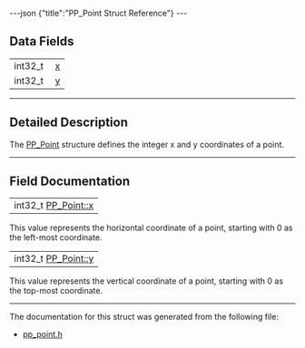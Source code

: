 ---json {"title":"PP\_Point Struct Reference"} ---

Data Fields
-----------

<table><tbody><tr class="odd"><td style="text-align: right;">int32_t </td><td><a href="/docs/native-client/pepper_beta/c/struct_p_p___point#a563cc77d7d3154cbb60bc95f0607a5e4" class="el">x</a></td></tr><tr class="even"><td style="text-align: right;">int32_t </td><td><a href="/docs/native-client/pepper_beta/c/struct_p_p___point#a93087f8866bb309f9d69e1ae5d40e852" class="el">y</a></td></tr></tbody></table>

------------------------------------------------------------------------

<span id="details" class="anchor" style="margin: 0;"></span>

Detailed Description
--------------------

The <a href="/docs/native-client/pepper_beta/c/struct_p_p___point/" class="el" title="The PP_Point structure defines the integer x and y coordinates of a point.">PP_Point</a> structure defines the integer x and y coordinates of a point.

------------------------------------------------------------------------

Field Documentation
-------------------

<span id="a563cc77d7d3154cbb60bc95f0607a5e4" class="anchor" style="margin: 0;"></span>

<table><tbody><tr class="odd"><td>int32_t <a href="/docs/native-client/pepper_beta/c/struct_p_p___point#a563cc77d7d3154cbb60bc95f0607a5e4" class="el">PP_Point::x</a></td></tr></tbody></table>

This value represents the horizontal coordinate of a point, starting with 0 as the left-most coordinate.

<span id="a93087f8866bb309f9d69e1ae5d40e852" class="anchor" style="margin: 0;"></span>

<table><tbody><tr class="odd"><td>int32_t <a href="/docs/native-client/pepper_beta/c/struct_p_p___point#a93087f8866bb309f9d69e1ae5d40e852" class="el">PP_Point::y</a></td></tr></tbody></table>

This value represents the vertical coordinate of a point, starting with 0 as the top-most coordinate.

------------------------------------------------------------------------

The documentation for this struct was generated from the following file:

-   <a href="/docs/native-client/pepper_beta/c/pp__point_8h/" class="el">pp_point.h</a>
